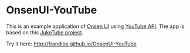 # OnsenUI-YouTube

This is an example application of [Onsen UI](http://onsen.io) using [YouTube API](https://developers.google.com/youtube/v3/).
The app is based on this [JukeTube project](http://jgthms.com/juketube/).

Try it here: http://frandiox.github.io/OnsenUI-YouTube
